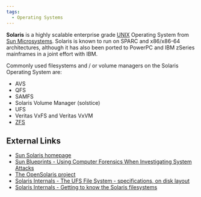 ```yaml
---
tags:
  - Operating Systems
---
```

**Solaris** is a highly scalable enterprise grade [UNIX](unix.md) Operating
System from [Sun Microsystems](sun_microsystems_inc.md). Solaris is known to run on
SPARC and x86/x86-64 architectures, although it has also been
ported to PowerPC and IBM zSeries mainframes in a joint effort with IBM.

Commonly used filesystems and / or volume managers on the Solaris
Operating System are:

* AVS
* QFS
* SAMFS
* Solaris Volume Manager (solstice)
* UFS
* Veritas VxFS and Veritas VxVM
* [ZFS](zfs.md)

## External Links

* [Sun Solaris homepage](https://www.oracle.com/it-infrastructure/)
* [Sun Blueprints - Using Computer Forensics When Investigating System Attacks](https://www.oracle.com/it-infrastructure/)
* [The OpenSolaris project](http://www.opensolaris.org)
* [Solaris Internals - The UFS File System - specifications, on disk layout](https://www.savvas.com/)
* [Solaris Internals - Getting to know the Solaris filesystems](http://survey-smiles.com)
